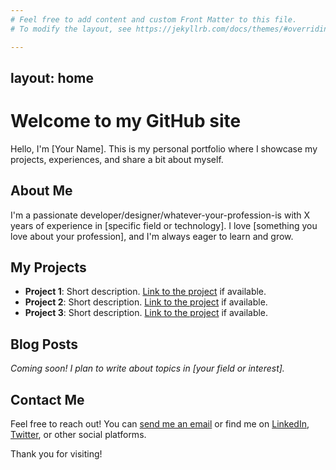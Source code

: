 ```yaml
---
# Feel free to add content and custom Front Matter to this file.
# To modify the layout, see https://jekyllrb.com/docs/themes/#overriding-theme-defaults

---
```

layout: home
---

# Welcome to my GitHub site

Hello, I'm [Your Name]. This is my personal portfolio where I showcase my projects, experiences, and share a bit about myself.

## About Me

I'm a passionate developer/designer/whatever-your-profession-is with X years of experience in [specific field or technology]. I love [something you love about your profession], and I'm always eager to learn and grow.

## My Projects

- **Project 1**: Short description. [Link to the project](#) if available.
- **Project 2**: Short description. [Link to the project](#) if available.
- **Project 3**: Short description. [Link to the project](#) if available.

## Blog Posts

*Coming soon! I plan to write about topics in [your field or interest].*

## Contact Me

Feel free to reach out! You can [send me an email](mailto:your.email@example.com) or find me on [LinkedIn](https://linkedin.com/in/yourusername), [Twitter](https://twitter.com/yourusername), or other social platforms.

Thank you for visiting!
